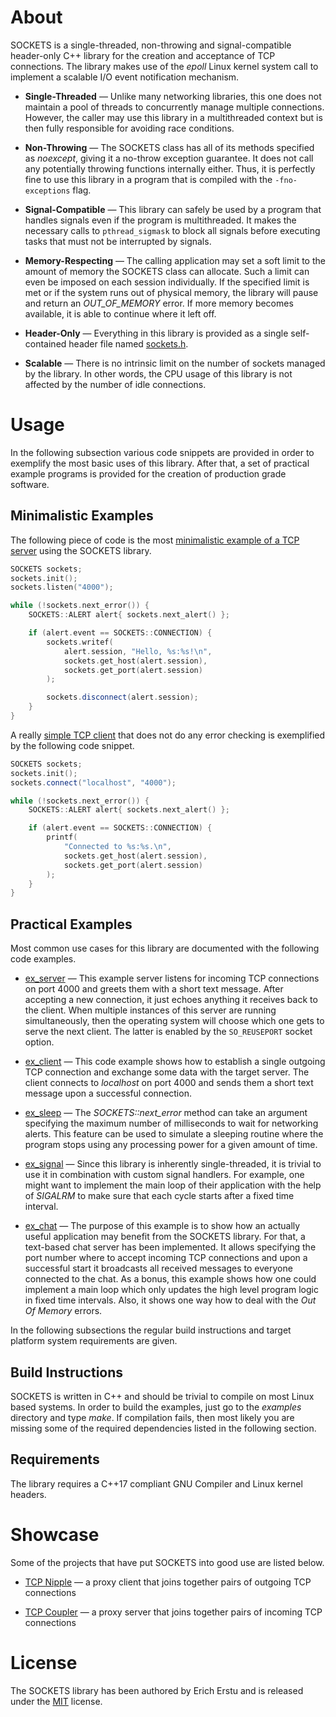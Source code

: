 # About ########################################################################

SOCKETS is a single-threaded, non-throwing and signal-compatible header-only C++
library for the creation and acceptance of TCP connections. The library makes
use of the *epoll* Linux kernel system call to implement a scalable I/O event
notification mechanism.

* **Single-Threaded** —
  Unlike many networking libraries, this one does not maintain a pool of threads
  to concurrently manage multiple connections. However, the caller may use this
  library in a multithreaded context but is then fully responsible for avoiding
  race conditions.

* **Non-Throwing** —
  The SOCKETS class has all of its methods specified as *noexcept*, giving it a
  no-throw exception guarantee. It does not call any potentially throwing
  functions internally either. Thus, it is perfectly fine to use this library in
  a program that is compiled with the `-fno-exceptions` flag.

* **Signal-Compatible** —
  This library can safely be used by a program that handles signals even if the
  program is multithreaded. It makes the necessary calls to `pthread_sigmask`
  to block all signals before executing tasks that must not be interrupted by
  signals.

* **Memory-Respecting** —
  The calling application may set a soft limit to the amount of memory the
  SOCKETS class can allocate. Such a limit can even be imposed on each session
  individually. If the specified limit is met or if the system runs out of
  physical memory, the library will pause and return an _OUT_OF_MEMORY_ error.
  If more memory becomes available, it is able to continue where it left off.

* **Header-Only** —
  Everything in this library is provided as a single self-contained header file
  named [sockets.h](sockets.h).

* **Scalable** —
  There is no intrinsic limit on the number of sockets managed by the library.
  In other words, the CPU usage of this library is not affected by the number of
  idle connections.


# Usage ########################################################################

In the following subsection various code snippets are provided in order to
exemplify the most basic uses of this library. After that, a set of practical
example programs is provided for the creation of production grade software.


## Minimalistic Examples #######################################################

The following piece of code is the most
[minimalistic example of a TCP server](examples/src/ex_minserver.cpp) using the
SOCKETS library.

```C++
SOCKETS sockets;
sockets.init();
sockets.listen("4000");

while (!sockets.next_error()) {
    SOCKETS::ALERT alert{ sockets.next_alert() };

    if (alert.event == SOCKETS::CONNECTION) {
        sockets.writef(
            alert.session, "Hello, %s:%s!\n",
            sockets.get_host(alert.session),
            sockets.get_port(alert.session)
        );

        sockets.disconnect(alert.session);
    }
}
```

A really [simple TCP client](examples/src/ex_minclient.cpp) that does not do any
error checking is exemplified by the following code snippet.

```C++
SOCKETS sockets;
sockets.init();
sockets.connect("localhost", "4000");

while (!sockets.next_error()) {
    SOCKETS::ALERT alert{ sockets.next_alert() };

    if (alert.event == SOCKETS::CONNECTION) {
        printf(
            "Connected to %s:%s.\n",
            sockets.get_host(alert.session),
            sockets.get_port(alert.session)
        );
    }
}
```


## Practical Examples ##########################################################

Most common use cases for this library are documented with the following code
examples.

* [ex_server](examples/src/ex_server.cpp) —
  This example server listens for incoming TCP connections on port 4000 and
  greets them with a short text message. After accepting a new connection, it
  just echoes anything it receives back to the client. When multiple instances
  of this server are running simultaneously, then the operating system will
  choose which one gets to serve the next client. The latter is enabled by the
  `SO_REUSEPORT` socket option.

* [ex_client](examples/src/ex_client.cpp) —
  This code example shows how to establish a single outgoing TCP connection and
  exchange some data with the target server. The client connects to _localhost_
  on port 4000 and sends them a short text message upon a successful connection.

* [ex_sleep](examples/src/ex_sleep.cpp) —
  The _SOCKETS::next_error_ method can take an argument specifying the maximum
  number of milliseconds to wait for networking alerts. This feature can be used
  to simulate a sleeping routine where the program stops using any processing
  power for a given amount of time.

* [ex_signal](examples/src/ex_signal.cpp) —
  Since this library is inherently single-threaded, it is trivial to use it in
  combination with custom signal handlers. For example, one might want to
  implement the main loop of their application with the help of _SIGALRM_ to
  make sure that each cycle starts after a fixed time interval.

* [ex_chat](examples/src/ex_chat.cpp) —
  The purpose of this example is to show how an actually useful application may
  benefit from the SOCKETS library. For that, a text-based chat server has been
  implemented. It allows specifying the port number where to accept incoming TCP
  connections and upon a successful start it broadcasts all received messages to
  everyone connected to the chat. As a bonus, this example shows how one could
  implement a main loop which only updates the high level program logic in fixed
  time intervals. Also, it shows one way how to deal with the _Out Of Memory_
  errors.

In the following subsections the regular build instructions and target platform
system requirements are given.


## Build Instructions ##########################################################

SOCKETS is written in C++ and should be trivial to compile on most Linux based
systems. In order to build the examples, just go to the _examples_ directory and
type _make_. If compilation fails, then most likely you are missing some of the
required dependencies listed in the following section.


## Requirements ################################################################

The library requires a C++17 compliant GNU Compiler and Linux kernel headers.


# Showcase #####################################################################

Some of the projects that have put SOCKETS into good use are listed below.

* [TCP Nipple](https://github.com/1Hyena/tcpnipple) —
  a proxy client that joins together pairs of outgoing TCP connections

* [TCP Coupler](https://github.com/1Hyena/tcpcoupler) —
  a proxy server that joins together pairs of incoming TCP connections


# License ######################################################################

The SOCKETS library has been authored by Erich Erstu and is released under the
[MIT](LICENSE) license.
